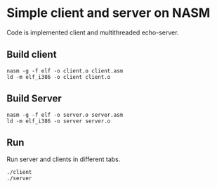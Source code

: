 # Simple client and server on NASM

Code is implemented client and multithreaded echo-server.

## Build client 
```
nasm -g -f elf -o client.o client.asm
ld -m elf_i386 -o client client.o
```

## Build Server
```
nasm -g -f elf -o server.o server.asm
ld -m elf_i386 -o server server.o
```

## Run 
Run server and clients in different tabs.
```
./client
./server
```
